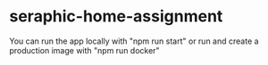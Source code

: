 # seraphic-home-assignment
You can run the app locally with "npm run start" or run and create a production image with "npm run docker"
